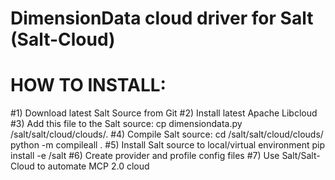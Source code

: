 # DimensionData cloud driver for Salt (Salt-Cloud)

#  HOW TO INSTALL:

#1) Download latest Salt Source from Git
#2) Install latest Apache Libcloud
#3) Add this file to the Salt source:
    cp dimensiondata.py <salt-src-root-dir>/salt/salt/cloud/clouds/.
#4) Compile Salt source:
    cd <salt-src-root-dir>/salt/salt/cloud/clouds/
    python -m compileall .
#5) Install Salt source to local/virtual environment
    pip install -e <salt-src-root-dir>/salt
#6) Create provider and profile config files
#7) Use Salt/Salt-Cloud to automate MCP 2.0 cloud
